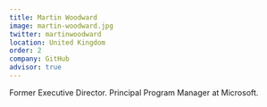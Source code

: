 ```yaml
---
title: Martin Woodward
image: martin-woodward.jpg
twitter: martinwoodward
location: United Kingdom
order: 2
company: GitHub
advisor: true
---
```


Former Executive Director. Principal Program Manager at Microsoft.

